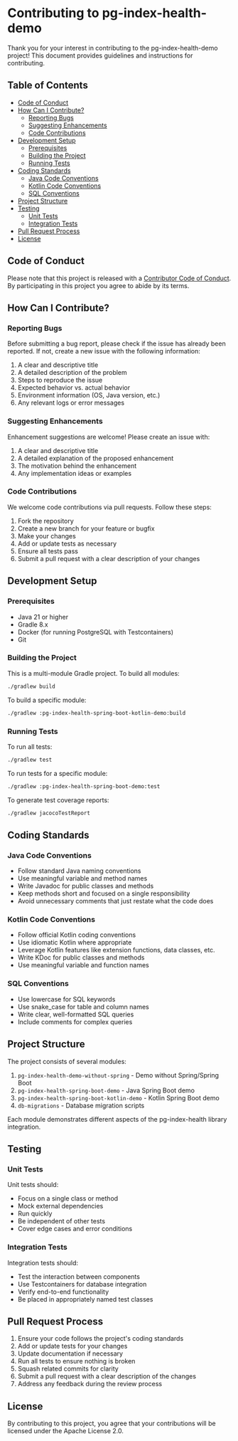 # Contributing to pg-index-health-demo

Thank you for your interest in contributing to the pg-index-health-demo project! This document provides guidelines and instructions for contributing.

## Table of Contents

- [Code of Conduct](#code-of-conduct)
- [How Can I Contribute?](#how-can-i-contribute)
  - [Reporting Bugs](#reporting-bugs)
  - [Suggesting Enhancements](#suggesting-enhancements)
  - [Code Contributions](#code-contributions)
- [Development Setup](#development-setup)
  - [Prerequisites](#prerequisites)
  - [Building the Project](#building-the-project)
  - [Running Tests](#running-tests)
- [Coding Standards](#coding-standards)
  - [Java Code Conventions](#java-code-conventions)
  - [Kotlin Code Conventions](#kotlin-code-conventions)
  - [SQL Conventions](#sql-conventions)
- [Project Structure](#project-structure)
- [Testing](#testing)
  - [Unit Tests](#unit-tests)
  - [Integration Tests](#integration-tests)
- [Pull Request Process](#pull-request-process)
- [License](#license)

## Code of Conduct

Please note that this project is released with a [Contributor Code of Conduct](CODE_OF_CONDUCT.md). By participating in this project you agree to abide by its terms.

## How Can I Contribute?

### Reporting Bugs

Before submitting a bug report, please check if the issue has already been reported. If not, create a new issue with the following information:

1. A clear and descriptive title
2. A detailed description of the problem
3. Steps to reproduce the issue
4. Expected behavior vs. actual behavior
5. Environment information (OS, Java version, etc.)
6. Any relevant logs or error messages

### Suggesting Enhancements

Enhancement suggestions are welcome! Please create an issue with:

1. A clear and descriptive title
2. A detailed explanation of the proposed enhancement
3. The motivation behind the enhancement
4. Any implementation ideas or examples

### Code Contributions

We welcome code contributions via pull requests. Follow these steps:

1. Fork the repository
2. Create a new branch for your feature or bugfix
3. Make your changes
4. Add or update tests as necessary
5. Ensure all tests pass
6. Submit a pull request with a clear description of your changes

## Development Setup

### Prerequisites

- Java 21 or higher
- Gradle 8.x
- Docker (for running PostgreSQL with Testcontainers)
- Git

### Building the Project

This is a multi-module Gradle project. To build all modules:

```bash
./gradlew build
```

To build a specific module:

```bash
./gradlew :pg-index-health-spring-boot-kotlin-demo:build
```

### Running Tests

To run all tests:

```bash
./gradlew test
```

To run tests for a specific module:

```bash
./gradlew :pg-index-health-spring-boot-demo:test
```

To generate test coverage reports:

```bash
./gradlew jacocoTestReport
```

## Coding Standards

### Java Code Conventions

- Follow standard Java naming conventions
- Use meaningful variable and method names
- Write Javadoc for public classes and methods
- Keep methods short and focused on a single responsibility
- Avoid unnecessary comments that just restate what the code does

### Kotlin Code Conventions

- Follow official Kotlin coding conventions
- Use idiomatic Kotlin where appropriate
- Leverage Kotlin features like extension functions, data classes, etc.
- Write KDoc for public classes and methods
- Use meaningful variable and function names

### SQL Conventions

- Use lowercase for SQL keywords
- Use snake_case for table and column names
- Write clear, well-formatted SQL queries
- Include comments for complex queries

## Project Structure

The project consists of several modules:

1. `pg-index-health-demo-without-spring` - Demo without Spring/Spring Boot
2. `pg-index-health-spring-boot-demo` - Java Spring Boot demo
3. `pg-index-health-spring-boot-kotlin-demo` - Kotlin Spring Boot demo
4. `db-migrations` - Database migration scripts

Each module demonstrates different aspects of the pg-index-health library integration.

## Testing

### Unit Tests

Unit tests should:
- Focus on a single class or method
- Mock external dependencies
- Run quickly
- Be independent of other tests
- Cover edge cases and error conditions

### Integration Tests

Integration tests should:
- Test the interaction between components
- Use Testcontainers for database integration
- Verify end-to-end functionality
- Be placed in appropriately named test classes

## Pull Request Process

1. Ensure your code follows the project's coding standards
2. Add or update tests for your changes
3. Update documentation if necessary
4. Run all tests to ensure nothing is broken
5. Squash related commits for clarity
6. Submit a pull request with a clear description of the changes
7. Address any feedback during the review process

## License

By contributing to this project, you agree that your contributions will be licensed under the Apache License 2.0.
